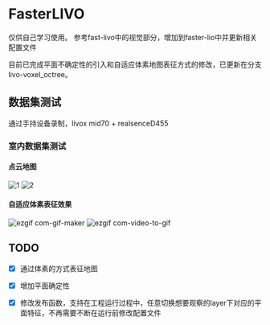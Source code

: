 # FasterLIVO
仅供自己学习使用。
参考fast-livo中的视觉部分，增加到faster-lio中并更新相关配置文件

目前已完成平面不确定性的引入和自适应体素地图表征方式的修改，已更新在分支livo-voxel_octree。
## 数据集测试
通过手持设备录制，livox mid70 + realsenceD455
### 室内数据集测试
#### 点云地图
![1](https://user-images.githubusercontent.com/86639226/230259773-f66e0d96-3cc2-4694-8e0a-1f5ec3576c07.png)
![2](https://user-images.githubusercontent.com/86639226/230259774-5ae492e9-d399-4954-aaed-0b977ac359e9.png)

#### 自适应体素表征效果
![ezgif com-gif-maker](https://user-images.githubusercontent.com/86639226/230259661-26307a5a-6185-4948-a236-1c11a430375f.gif)
![ezgif com-video-to-gif](https://user-images.githubusercontent.com/86639226/230259665-2444fc81-9946-4657-acb4-19822264ed82.gif)


## TODO
- [x] 通过体素的方式表征地图
- [x] 增加平面确定性
- [x] 修改发布函数，支持在工程运行过程中，任意切换想要观察的layer下对应的平面特征，不再需要不断在运行前修改配置文件


